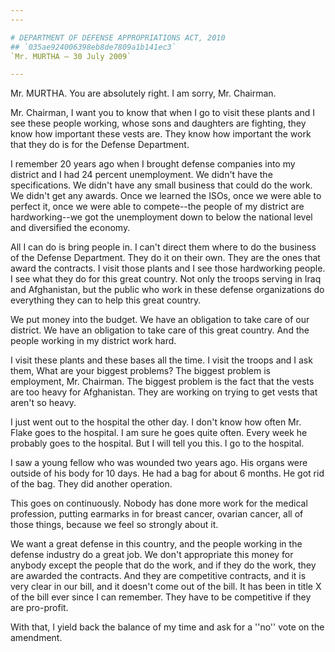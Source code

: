 ```yaml
---
---

# DEPARTMENT OF DEFENSE APPROPRIATIONS ACT, 2010
## `035ae924006398eb8de7809a1b141ec3`
`Mr. MURTHA — 30 July 2009`

---
```



Mr. MURTHA. You are absolutely right. I am sorry, Mr. Chairman.

Mr. Chairman, I want you to know that when I go to visit these plants 
and I see these people working, whose sons and daughters are fighting, 
they know how important these vests are. They know how important the 
work that they do is for the Defense Department.

I remember 20 years ago when I brought defense companies into my 
district and I had 24 percent unemployment. We didn't have the 
specifications. We didn't have any small business that could do the 
work. We didn't get any awards. Once we learned the ISOs, once we were 
able to perfect it, once we were able to compete--the people of my 
district are hardworking--we got the unemployment down to below the 
national level and diversified the economy.

All I can do is bring people in. I can't direct them where to do the 
business of the Defense Department. They do it on their own. They are 
the ones that award the contracts. I visit those plants and I see those 
hardworking people. I see what they do for this great country. Not only 
the troops serving in Iraq and Afghanistan, but the public who work in 
these defense organizations do everything they can to help this great 
country.

We put money into the budget. We have an obligation to take care of 
our district. We have an obligation to take care of this great country. 
And the people working in my district work hard.

I visit these plants and these bases all the time. I visit the troops 
and I ask them, What are your biggest problems? The biggest problem is 
employment, Mr. Chairman. The biggest problem is the fact that the 
vests are too heavy for Afghanistan. They are working on trying to get 
vests that aren't so heavy.

I just went out to the hospital the other day. I don't know how often 
Mr. Flake goes to the hospital. I am sure he goes quite often. Every 
week he probably goes to the hospital. But I will tell you this. I go 
to the hospital.

I saw a young fellow who was wounded two years ago. His organs were 
outside of his body for 10 days. He had a bag for about 6 months. He 
got rid of the bag. They did another operation.

This goes on continuously. Nobody has done more work for the medical 
profession, putting earmarks in for breast cancer, ovarian cancer, all 
of those things, because we feel so strongly about it.

We want a great defense in this country, and the people working in 
the defense industry do a great job. We don't appropriate this money 
for anybody except the people that do the work, and if they do the 
work, they are awarded the contracts. And they are competitive 
contracts, and it is very clear in our bill, and it doesn't come out of 
the bill. It has been in title X of the bill ever since I can remember. 
They have to be competitive if they are pro-profit.

With that, I yield back the balance of my time and ask for a ''no'' 
vote on the amendment.